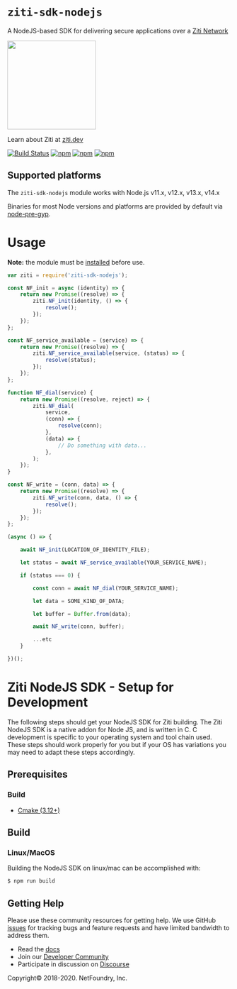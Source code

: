 `ziti-sdk-nodejs`
=====================

A NodeJS-based SDK for delivering secure applications over a [Ziti Network](https://ziti.dev)

<img src="https://ziti.dev/wp-content/uploads/2020/02/ziti.dev_.logo_.png" width="200" />

Learn about Ziti at [ziti.dev](https://ziti.dev)


[![Build Status](https://github.com/openziti/ziti-sdk-nodejs/workflows/Build/badge.svg?branch=main)]()
[![npm](https://img.shields.io/npm/v/ziti-sdk-nodejs.svg)](https://www.npmjs.com/package/ziti-sdk-nodejs)
[![npm](https://img.shields.io/npm/l/ziti-sdk-nodejs.svg)](https://www.npmjs.com/package/ziti-sdk-nodejs)
[![npm](https://img.shields.io/npm/dm/ziti-sdk-nodejs.svg)](https://www.npmjs.com/package/ziti-sdk-nodejs)


## Supported platforms

The `ziti-sdk-nodejs` module works with Node.js v11.x, v12.x, v13.x, v14.x

Binaries for most Node versions and platforms are provided by default via [node-pre-gyp](https://github.com/mapbox/node-pre-gyp).

# Usage

**Note:** the module must be [installed](#installing) before use.

``` js
var ziti = require('ziti-sdk-nodejs');

const NF_init = async (identity) => {
    return new Promise((resolve) => {
        ziti.NF_init(identity, () => {
            resolve();
        });
    });
};

const NF_service_available = (service) => {
    return new Promise((resolve) => {
        ziti.NF_service_available(service, (status) => {
            resolve(status);
        });
    });
};

function NF_dial(service) {
    return new Promise((resolve, reject) => {
        ziti.NF_dial(
            service,
            (conn) => {
                resolve(conn);
            },
            (data) => {
                // Do something with data...
            },
        );
    });
}

const NF_write = (conn, data) => {
    return new Promise((resolve) => {
        ziti.NF_write(conn, data, () => {
            resolve();
        });
    });
};

(async () => {

    await NF_init(LOCATION_OF_IDENTITY_FILE);

    let status = await NF_service_available(YOUR_SERVICE_NAME);

    if (status === 0) {

        const conn = await NF_dial(YOUR_SERVICE_NAME);

        let data = SOME_KIND_OF_DATA;

        let buffer = Buffer.from(data);

        await NF_write(conn, buffer);

        ...etc
    }

})();
```


# Ziti NodeJS SDK - Setup for Development

The following steps should get your NodeJS SDK for Ziti building. The Ziti NodeJS SDK is a native addon for Node JS,
and is written in C. C development is specific to your operating system and tool chain used. These steps should work 
properly for you but if your OS has variations you may need to adapt these steps accordingly.


## Prerequisites

### Build

* [Cmake (3.12+)](https://cmake.org/install/)


## Build

### Linux/MacOS

Building the NodeJS SDK on linux/mac can be accomplished with:

```bash
$ npm run build
```


Getting Help
------------
Please use these community resources for getting help. We use GitHub [issues](https://github.com/NetFoundry/ziti-sdk-nodejs/issues) 
for tracking bugs and feature requests and have limited bandwidth to address them.

- Read the [docs](https://netfoundry.github.io/ziti-doc/ziti/overview.html)
- Join our [Developer Community](https://developer.netfoundry.io)
- Participate in discussion on [Discourse](https://openziti.discourse.group/)


Copyright&copy; 2018-2020. NetFoundry, Inc.
